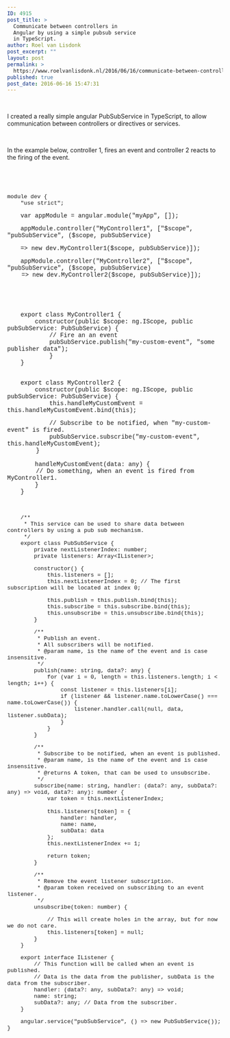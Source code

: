 ```yaml
---
ID: 4915
post_title: >
  Communicate between controllers in
  Angular by using a simple pubsub service
  in TypeScript.
author: Roel van Lisdonk
post_excerpt: ""
layout: post
permalink: >
  https://www.roelvanlisdonk.nl/2016/06/16/communicate-between-controllers-in-angular-by-using-a-simple-pubsub-service-in-typescript/
published: true
post_date: 2016-06-16 15:47:31
---
```

<p>&#160;</p>  <p>I created a really simple angular PubSubService in TypeScript, to allow communication between controllers or directives or services.</p>  <p>&#160;</p>  <p>In the example below, controller 1, fires an event and controller 2 reacts to the firing of the event.</p>  <p><font face="Courier New"></font></p>  <p>&#160;</p>  <p>&#160;</p>  <p><font size="2" face="Courier New">module dev {     <br />&#160;&#160;&#160; &quot;use strict&quot;;</font></p>  <p><font size="2" face="Courier New"></font></p>  <p><font size="2" face="Courier New">&#160;&#160;&#160; </font><font face="Courier New">var appModule = angular.module(&quot;myApp&quot;, []);</font></p>  <p><font size="2" face="Courier New">&#160;&#160;&#160; </font><font face="Courier New">appModule.controller(&quot;MyController1&quot;, [&quot;$scope&quot;, &quot;pubSubService&quot;, ($scope, pubSubService)</font></p>  <p><font size="2" face="Courier New">&#160;&#160;&#160; </font><font face="Courier New">=&gt; new dev.MyController1($scope, pubSubService)]);</font></p>  <p><font size="2" face="Courier New">&#160;&#160;&#160; </font><font face="Courier New">appModule.controller(&quot;MyController2&quot;, [&quot;$scope&quot;, &quot;pubSubService&quot;, ($scope, pubSubService)     <br />&#160;&#160;&#160; =&gt; new dev.MyController2($scope, pubSubService)]);</font></p>  <p><font face="Courier New"></font>&#160;<font size="2" face="Courier New">&#160;&#160;&#160; </font></p>  <p><font face="Courier New"></font>&#160;</p>  <p><font size="2" face="Courier New">&#160;&#160;&#160; </font><font face="Courier New">export class MyController1 {     <br />&#160;&#160;&#160; <font size="2" face="Courier New">&#160;&#160;&#160; </font>constructor(public $scope: ng.IScope, public pubSubService: PubSubService) {      <br />&#160;&#160;&#160;&#160;&#160;&#160;&#160; <font size="2" face="Courier New">&#160;&#160;&#160; </font>// Fire an an event      <br />&#160;&#160;&#160;&#160;&#160;&#160;&#160; <font size="2" face="Courier New">&#160;&#160;&#160; </font>pubSubService.publish(&quot;my-custom-event&quot;, &quot;some publisher data&quot;);      <br />&#160;&#160;&#160;&#160;&#160;&#160;&#160; <font size="2" face="Courier New">&#160;&#160;&#160; </font>}      <br /><font size="2" face="Courier New">&#160;&#160;&#160; </font>}</font></p>  <p>   <br /><font size="2" face="Courier New">&#160;&#160;&#160; </font><font face="Courier New">export class MyController2 {     <br />&#160;&#160;&#160; <font size="2" face="Courier New">&#160;&#160;&#160; </font>constructor(public $scope: ng.IScope, public pubSubService: PubSubService) {      <br />&#160;&#160;&#160;&#160;&#160;&#160;&#160; <font size="2" face="Courier New">&#160;&#160;&#160; </font>this.handleMyCustomEvent = this.handleMyCustomEvent.bind(this);</font></p>  <p><font face="Courier New">&#160;&#160;&#160;&#160;&#160;&#160;&#160; <font size="2" face="Courier New">&#160;&#160;&#160; </font>// Subscribe to be notified, when &quot;my-custom-event&quot; is fired.      <br />&#160;&#160;&#160;&#160;&#160;&#160;&#160; <font size="2" face="Courier New">&#160;&#160;&#160; </font>pubSubService.subscribe(&quot;my-custom-event&quot;, this.handleMyCustomEvent);      <br />&#160;&#160;&#160;&#160;&#160;&#160;&#160; }      <br />&#160;&#160;&#160; <br />&#160;&#160;&#160; <font size="2" face="Courier New">&#160;&#160;&#160; </font>handleMyCustomEvent(data: any) {      <br />&#160;&#160;&#160;&#160;&#160;&#160;&#160; // Do something, when an event is fired from MyController1.      <br />&#160;&#160;&#160; <font size="2" face="Courier New">&#160;&#160;&#160; </font>}      <br /><font size="2" face="Courier New">&#160;&#160;&#160; </font>}</font></p>  <p>&#160;</p>  <p><font size="2" face="Courier New"></font></p>  <p><font size="2" face="Courier New"></font></p>  <p><font size="2" face="Courier New">&#160;&#160;&#160; /**     <br />&#160;&#160;&#160;&#160; * This service can be used to share data between controllers by using a pub sub mechanism.      <br />&#160;&#160;&#160;&#160; */      <br />&#160;&#160;&#160; export class PubSubService {      <br />&#160;&#160;&#160;&#160;&#160;&#160;&#160; private nextListenerIndex: number;      <br />&#160;&#160;&#160;&#160;&#160;&#160;&#160; private listeners: Array&lt;IListener&gt;;</font></p>  <p><font size="2" face="Courier New">&#160;&#160;&#160;&#160;&#160;&#160;&#160; constructor() {     <br />&#160;&#160;&#160;&#160;&#160;&#160;&#160;&#160;&#160;&#160;&#160; this.listeners = [];      <br />&#160;&#160;&#160;&#160;&#160;&#160;&#160;&#160;&#160;&#160;&#160; this.nextListenerIndex = 0; // The first subscription will be located at index 0;</font></p>  <p><font size="2" face="Courier New">&#160;&#160;&#160;&#160;&#160;&#160;&#160;&#160;&#160;&#160;&#160; this.publish = this.publish.bind(this);     <br />&#160;&#160;&#160;&#160;&#160;&#160;&#160;&#160;&#160;&#160;&#160; this.subscribe = this.subscribe.bind(this);      <br />&#160;&#160;&#160;&#160;&#160;&#160;&#160;&#160;&#160;&#160;&#160; this.unsubscribe = this.unsubscribe.bind(this);      <br />&#160;&#160;&#160;&#160;&#160;&#160;&#160; }</font></p>  <p><font size="2" face="Courier New">&#160;&#160;&#160;&#160;&#160;&#160;&#160; /**     <br />&#160;&#160;&#160;&#160;&#160;&#160;&#160;&#160; * Publish an event.      <br />&#160;&#160;&#160;&#160;&#160;&#160;&#160;&#160; * All subscribers will be notified.      <br />&#160;&#160;&#160;&#160;&#160;&#160;&#160;&#160; * @param name, is the name of the event and is case insensitive.      <br />&#160;&#160;&#160;&#160;&#160;&#160;&#160;&#160; */      <br />&#160;&#160;&#160;&#160;&#160;&#160;&#160; publish(name: string, data?: any) {      <br />&#160;&#160;&#160;&#160;&#160;&#160;&#160;&#160;&#160;&#160;&#160; for (var i = 0, length = this.listeners.length; i &lt; length; i++) {      <br />&#160;&#160;&#160;&#160;&#160;&#160;&#160;&#160;&#160;&#160;&#160;&#160;&#160;&#160;&#160; const listener = this.listeners[i];      <br />&#160;&#160;&#160;&#160;&#160;&#160;&#160;&#160;&#160;&#160;&#160;&#160;&#160;&#160;&#160; if (listener &amp;&amp; listener.name.toLowerCase() === name.toLowerCase()) {      <br />&#160;&#160;&#160;&#160;&#160;&#160;&#160;&#160;&#160;&#160;&#160;&#160;&#160;&#160;&#160;&#160;&#160;&#160;&#160; listener.handler.call(null, data, listener.subData);      <br />&#160;&#160;&#160;&#160;&#160;&#160;&#160;&#160;&#160;&#160;&#160;&#160;&#160;&#160;&#160; }      <br />&#160;&#160;&#160;&#160;&#160;&#160;&#160;&#160;&#160;&#160;&#160; }      <br />&#160;&#160;&#160;&#160;&#160;&#160;&#160; }</font></p>  <p><font size="2" face="Courier New">&#160;&#160;&#160;&#160;&#160;&#160;&#160; /**     <br />&#160;&#160;&#160;&#160;&#160;&#160;&#160;&#160; * Subscribe to be notified, when an event is published.      <br />&#160;&#160;&#160;&#160;&#160;&#160;&#160;&#160; * @param name, is the name of the event and is case insensitive.      <br />&#160;&#160;&#160;&#160;&#160;&#160;&#160;&#160; * @returns A token, that can be used to unsubscribe.      <br />&#160;&#160;&#160;&#160;&#160;&#160;&#160;&#160; */      <br />&#160;&#160;&#160;&#160;&#160;&#160;&#160; subscribe(name: string, handler: (data?: any, subData?: any) =&gt; void, data?: any): number {      <br />&#160;&#160;&#160;&#160;&#160;&#160;&#160;&#160;&#160;&#160;&#160; var token = this.nextListenerIndex;      <br />&#160;&#160;&#160;&#160;&#160;&#160;&#160;&#160;&#160;&#160;&#160; <br />&#160;&#160;&#160;&#160;&#160;&#160;&#160;&#160;&#160;&#160;&#160; this.listeners[token] = {      <br />&#160;&#160;&#160;&#160;&#160;&#160;&#160;&#160;&#160;&#160;&#160;&#160;&#160;&#160;&#160; handler: handler,      <br />&#160;&#160;&#160;&#160;&#160;&#160;&#160;&#160;&#160;&#160;&#160;&#160;&#160;&#160;&#160; name: name,      <br />&#160;&#160;&#160;&#160;&#160;&#160;&#160;&#160;&#160;&#160;&#160;&#160;&#160;&#160;&#160; subData: data      <br />&#160;&#160;&#160;&#160;&#160;&#160;&#160;&#160;&#160;&#160;&#160; };      <br />&#160;&#160;&#160;&#160;&#160;&#160;&#160;&#160;&#160;&#160;&#160; this.nextListenerIndex += 1;</font></p>  <p><font size="2" face="Courier New">&#160;&#160;&#160;&#160;&#160;&#160;&#160;&#160;&#160;&#160;&#160; return token;     <br />&#160;&#160;&#160;&#160;&#160;&#160;&#160; }</font></p>  <p><font size="2" face="Courier New">&#160;&#160;&#160;&#160;&#160;&#160;&#160; /**     <br />&#160;&#160;&#160;&#160;&#160;&#160;&#160;&#160; * Remove the event listener subscription.      <br />&#160;&#160;&#160;&#160;&#160;&#160;&#160;&#160; * @param token received on subscribing to an event listener.      <br />&#160;&#160;&#160;&#160;&#160;&#160;&#160;&#160; */      <br />&#160;&#160;&#160;&#160;&#160;&#160;&#160; unsubscribe(token: number) {</font></p>  <p><font size="2" face="Courier New">&#160;&#160;&#160;&#160;&#160;&#160;&#160;&#160;&#160;&#160;&#160; // This will create holes in the array, but for now we do not care.     <br />&#160;&#160;&#160;&#160;&#160;&#160;&#160;&#160;&#160;&#160;&#160; this.listeners[token] = null;&#160; <br />&#160;&#160;&#160;&#160;&#160;&#160;&#160; }      <br />&#160;&#160;&#160; }</font></p>  <p><font size="2" face="Courier New">&#160;&#160;&#160; export interface IListener {     <br />&#160;&#160;&#160;&#160;&#160;&#160;&#160; // This function will be called when an event is published.       <br />&#160;&#160;&#160;&#160;&#160;&#160;&#160; // Data is the data from the publisher, subData is the data from the subscriber.      <br />&#160;&#160;&#160;&#160;&#160;&#160;&#160; handler: (data?: any, subData?: any) =&gt; void;       <br />&#160;&#160;&#160;&#160;&#160;&#160;&#160; name: string;      <br />&#160;&#160;&#160;&#160;&#160;&#160;&#160; subData?: any; // Data from the subscriber.      <br />&#160;&#160;&#160; }</font></p>  <p><font size="2" face="Courier New">&#160;&#160;&#160; angular.service(&quot;pubSubService&quot;, () =&gt; new PubSubService());     <br />}</font></p>